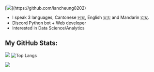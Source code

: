 [![](https://readme-typing-svg.demolab.com?font=Fira+Code&weight=100&size=110&duration=1000&pause=1500&color=F7F7F7&width=3500&height=300&lines=Hey+there!+%F0%9F%91%8B;I'm+Ian+Cheung.)](https://github.com/iancheung0202)
- I speak 3 languages, Cantonese 🇭🇰, English 🇺🇸 and Mandarin 🇨🇳.
- Discord Python bot + Web developer
- Interested in Data Science/Analytics

## My GitHub Stats:
![](https://github-readme-stats.vercel.app/api?username=iancheung0202&show_icons=true&theme=discord_old_blurple)
![Top Langs](https://github-readme-stats.vercel.app/api/top-langs/?username=iancheung0202&show_icons=true&count_private=true&theme=discord_old_blurple&layout=donut&hide=procfile)

[![](https://skillicons.dev/icons?i=discord,instagram,vscode,github,py,html,css,js,bootstrap,cloudflare,codepen,docker,firebase,git,github,grafana,java,jquery,nginx,notion,npm,nodejs,opencv,prometheus,react,sklearn,tensorflow,vim,vscode)](https://github.com/iancheung0202)
